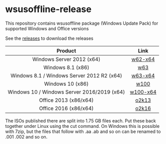 # wsusoffline-release
This repository contains wsusoffline package (Windows Update Pack) for supported Windows and Office versions

See the [releases](https://github.com/LizenzFass78851/wsusoffline-release/releases) to download the releases

| Product | Link |
|:------------------:|:--------------:|
| Windows Server 2012 (x64) | [w62-x64](https://github.com/LizenzFass78851/wsusoffline-release/releases/tag/w62-x64) |
| Windows 8.1 (x86) | [w63](https://github.com/LizenzFass78851/wsusoffline-release/releases/tag/w63) |
| Windows 8.1 / Windows Server 2012 R2 (x64) | [w63-x64](https://github.com/LizenzFass78851/wsusoffline-release/releases/tag/w63-x64) |
| Windows 10 (x86) | [w100](https://github.com/LizenzFass78851/wsusoffline-release/releases/tag/w100) |
| Windows 10 / Windows Server 2016/2019 (x64) | [w100-x64](https://github.com/LizenzFass78851/wsusoffline-release/releases/tag/w100-x64) |
| Office 2013 (x86/x64) | [o2k13](https://github.com/LizenzFass78851/wsusoffline-release/releases/tag/o2k13) |
| Office 2016 (x86/x64) | [o2k16](https://github.com/LizenzFass78851/wsusoffline-release/releases/tag/o2k16) |

The ISOs published there are split into 1.75 GB files each.
Put these back together under Linux using the cut command.
On Windows this is possible with 7zip, but the files that follow with .aa .ab and so on can be renamed to .001 .002 and so on.
